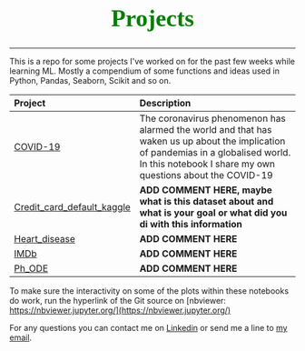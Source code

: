 <h1 style="color:green; font-family:candara; font-size:300%; text-align:center;"> 
    Projects
</h1>

***

This is a repo for some projects I've worked on for the past few weeks while learning ML. 
Mostly a compendium of some functions and ideas used in Python, Pandas, Seaborn, Scikit and so on.  
  
  
|Project|Description|
|:------|:----------|
|[COVID-19](https://github.com/cuspime/projects/blob/master/COVID-19.ipynb)| The coronavirus phenomenon has alarmed the world and that has waken us up about the implication of pandemias in a globalised world. In this notebook I share my own questions about the COVID-19 |
|[Credit_card_default_kaggle](https://github.com/vcuspinera/cuspime-projects/blob/master/Credit_card_default_kaggle.ipynb)| **ADD COMMENT HERE, maybe what is this dataset about and what is your goal or what did you di with this information** |
|[Heart_disease](https://github.com/vcuspinera/cuspime-projects/blob/master/Heart_disease.ipynb)| **ADD COMMENT HERE** |
|[IMDb](https://github.com/vcuspinera/cuspime-projects/blob/master/IMDb.ipynb)| **ADD COMMENT HERE** |
|[Ph_ODE](https://github.com/vcuspinera/cuspime-projects/blob/master/PhD_ODE.ipynb)| **ADD COMMENT HERE** |
  
  
To make sure the interactivity on some of the plots within these notebooks do work, run the hyperlink of the Git source on [nbviewer: https://nbviewer.jupyter.org/](https://nbviewer.jupyter.org/)

For any questions you can contact me on [Linkedin](https://www.linkedin.com/in/leocuspinera/) or send me a line to [my email](mailto:leocuspinera@gmail.com).

